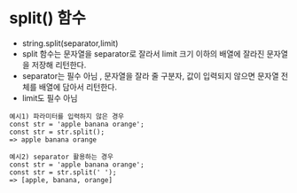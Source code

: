 # split() 함수
- string.split(separator,limit)
- split 함수는 문자열을 separator로 잘라서 limit 크기 이하의 배열에 잘라진 문자열을 저장해 리턴한다.
- separator는 필수 아님 , 문자열을 잘라 줄 구분자, 값이 입력되지 않으면 문자열 전체를 배열에 담아서 리턴한다.
- limit도 필수 아님

```
예시1) 파라미터를 입력하지 않은 경우
const str = 'apple banana orange';
const str = str.split();
=> apple banana orange

예시2) separator 활용하는 경우
const str = 'apple banana orange';
const str = str.split(' ');
=> [apple, banana, orange]
```